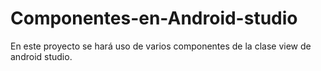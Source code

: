 # Componentes-en-Android-studio
En este proyecto se hará uso de varios componentes de la clase view de android studio.
